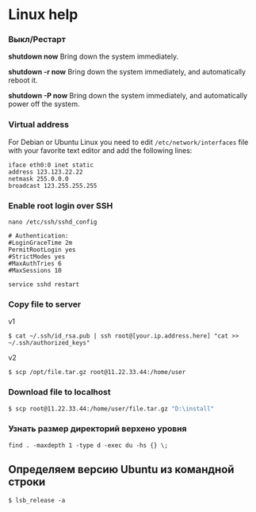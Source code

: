 # Linux help

### Выкл/Рестарт

**shutdown now** 
Bring down the system immediately.

**shutdown -r now** 
Bring down the system immediately, and automatically reboot it.

**shutdown -P now** 
Bring down the system immediately, and automatically power off the system.



### Virtual address

For Debian or Ubuntu Linux you need to edit `/etc/network/interfaces` file with your favorite text editor and add the following lines:
```
iface eth0:0 inet static
address 123.123.22.22
netmask 255.0.0.0
broadcast 123.255.255.255
```


### Enable root login over SSH

```
nano /etc/ssh/sshd_config
```
```
# Authentication:
#LoginGraceTime 2m
PermitRootLogin yes
#StrictModes yes
#MaxAuthTries 6
#MaxSessions 10
```
```
service sshd restart
```

### Copy file to server
v1
```
$ cat ~/.ssh/id_rsa.pub | ssh root@[your.ip.address.here] "cat >> ~/.ssh/authorized_keys"
```
v2
```
$ scp /opt/file.tar.gz root@11.22.33.44:/home/user
```

### Download file to localhost
```bash
$ scp root@11.22.33.44:/home/user/file.tar.gz "D:\install"
```


### Узнать размер директорий верхено уровня 

```
find . -maxdepth 1 -type d -exec du -hs {} \;
```


## Определяем версию Ubuntu из командной строки

```
$ lsb_release -a
```

